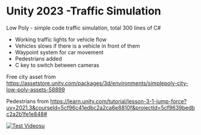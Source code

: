 # Unity 2023 -Traffic Simulation
 Low Poly - simple code traffic simulation, total 300 lines of C# 

- Working traffic lights for vehicle flow
- Vehicles slows if there is a vehicle in front of them
- Waypoint system for car movement
- Pedestrians added
- C key to switch between cameras

 Free city asset from https://assetstore.unity.com/packages/3d/environments/simplepoly-city-low-poly-assets-58899
 
 Pedestrians from https://learn.unity.com/tutorial/lesson-3-1-jump-force?uv=2021.3&courseId=5cf96c41edbc2a2ca6e8810f&projectId=5cf9639bedbc2a2b1fe1e848#

 [![Test Videosu](https://img.youtube.com/vi/7aef_GOAw1E/0.jpg)](https://www.youtube.com/watch?v=7aef_GOAw1E)

 

